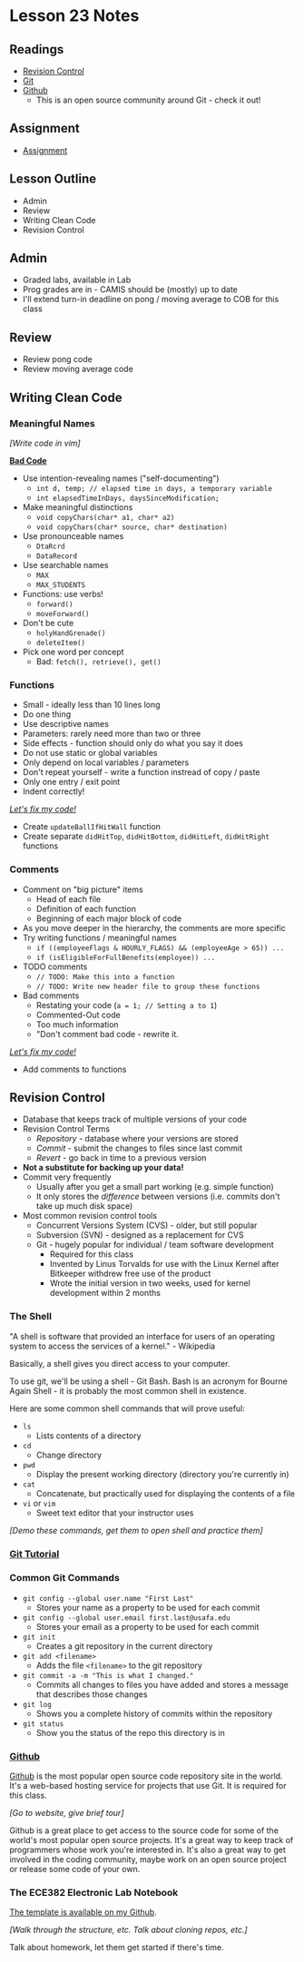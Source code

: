 # Lesson 23 Notes

## Readings
- [Revision Control](https://en.wikipedia.org/wiki/Revision_control)
- <a href="https://en.wikipedia.org/wiki/Git_(software)">Git</a>
- [Github](https://en.wikipedia.org/wiki/Github)
    - This is an open source community around Git - check it out!

## Assignment
- [Assignment](L23_git.html)

## Lesson Outline
- Admin
- Review
- Writing Clean Code
- Revision Control

## Admin

- Graded labs, available in Lab
- Prog grades are in - CAMIS should be (mostly) up to date
- I'll extend turn-in deadline on pong / moving average to COB for this class

## Review

- Review pong code
- Review moving average code

## Writing Clean Code

### Meaningful Names

*[Write code in vim]*

**[Bad Code](badCode.html)**

- Use intention-revealing names ("self-documenting")
    - `int d, temp; // elapsed time in days, a temporary variable`
    - `int elapsedTimeInDays, daysSinceModification;`
- Make meaningful distinctions
    - `void copyChars(char* a1, char* a2)`
    - `void copyChars(char* source, char* destination)`
- Use pronounceable names
    - `DtaRcrd`
    - `DataRecord`
- Use searchable names
    - `MAX`
    - `MAX_STUDENTS`
- Functions: use verbs!
    - `forward()`
    - `moveForward()`
- Don't be cute
    - `holyHandGrenade()`
    - `deleteItem()`
- Pick one word per concept
    - Bad: `fetch(), retrieve(), get()`

### Functions

- Small - ideally less than 10 lines long
- Do one thing
- Use descriptive names
- Parameters: rarely need more than two or three
- Side effects - function should only do what you say it does
- Do not use static or global variables
- Only depend on local variables / parameters
- Don't repeat yourself - write a function instread of copy / paste
- Only one entry / exit point
- Indent correctly!

*[Let's fix my code!](pong_c.html)*

- Create `updateBallIfHitWall` function
- Create separate `didHitTop`, `didHitBottom`, `didHitLeft`, `didHitRight` functions

### Comments

- Comment on "big picture" items
    - Head of each file
    - Definition of each function
    - Beginning of each major block of code
- As you move deeper in the hierarchy, the comments are more specific
- Try writing functions / meaningful names
    - `if ((employeeFlags & HOURLY_FLAGS) && (employeeAge > 65)) ...`
    - `if (isEligibleForFullBenefits(employee)) ...`
- TODO comments
    - `// TODO: Make this into a function`
    - `// TODO: Write new header file to group these functions`
- Bad comments
    - Restating your code (`a = 1; // Setting a to 1`)
    - Commented-Out code
    - Too much information
    - "Don't comment bad code - rewrite it.

*[Let's fix my code!](pong_c.html)*

- Add comments to functions

## Revision Control

- Database that keeps track of multiple versions of your code
- Revision Control Terms
    - *Repository* - database where your versions are stored
    - *Commit* - submit the changes to files since last commit
    - *Revert* - go back in time to a previous version
- **Not a substitute for backing up your data!**
- Commit very frequently
    - Usually after you get a small part working (e.g. simple function)
    - It only stores the *difference* between versions (i.e. commits don't take up much disk space)
- Most common revision control tools
    - Concurrent Versions System (CVS) - older, but still popular
    - Subversion (SVN) - designed as a replacement for CVS
    - Git - hugely popular for individual / team software development
        - Required for this class
        - Invented by Linus Torvalds for use with the Linux Kernel after Bitkeeper withdrew free use of the product
        - Wrote the initial version in two weeks, used for kernel development within 2 months

### The Shell

"A shell is software that provided an interface for users of an operating system to access the services of a kernel." - Wikipedia

Basically, a shell gives you direct access to your computer.

To use git, we'll be using a shell - Git Bash.  Bash is an acronym for Bourne Again Shell - it is probably the most common shell in existence.

Here are some common shell commands that will prove useful:

- `ls`
    - Lists contents of a directory
- `cd`
    - Change directory
- `pwd`
    - Display the present working directory (directory you're currently in)
- `cat`
    - Concatenate, but practically used for displaying the contents of a file
- `vi` or `vim`
    - Sweet text editor that your instructor uses

*[Demo these commands, get them to open shell and practice them]*

### [Git Tutorial](git_tutorial.html)

### Common Git Commands

- `git config --global user.name "First Last"`
    - Stores your name as a property to be used for each commit
- `git config --global user.email first.last@usafa.edu`
    - Stores your email as a property to be used for each commit
- `git init`
    - Creates a git repository in the current directory
- `git add <filename>`
    - Adds the file `<filename>` to the git repository
- `git commit -a -m "This is what I changed."`
    - Commits all changes to files you have added and stores a message that describes those changes
- `git log`
    - Shows you a complete history of commits within the repository
- `git status`
    - Show you the status of the repo this directory is in

### [Github](http://www.github.com)

[Github](http://www.github.com) is the most popular open source code repository site in the world.  It's a web-based hosting service for projects that use Git.  It is required for this class.

*[Go to website, give brief tour]*

Github is a great place to get access to the source code for some of the world's most popular open source projects.  It's a great way to keep track of programmers whose work you're interested in.  It's also a great way to get involved in the coding community, maybe work on an open source project or release some code of your own.

### The ECE382 Electronic Lab Notebook

[The template is available on my Github](https://github.com/toddbranch/electronic_lab_notebook).

*[Walk through the structure, etc.  Talk about cloning repos, etc.]*

Talk about homework, let them get started if there's time.
